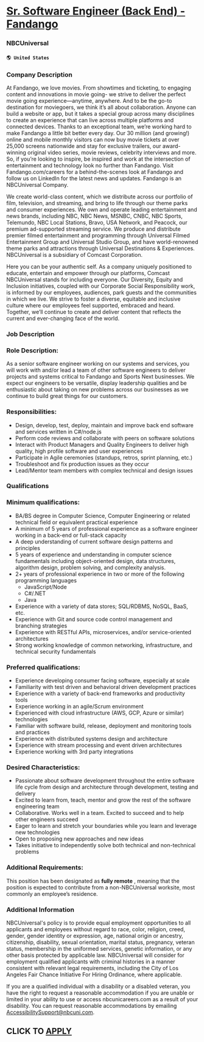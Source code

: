 # [Sr. Software Engineer (Back End) - Fandango](https://www.remotewlb.com/apply/sr-software-engineer-back-end-fandango-80321)  
### NBCUniversal  
#### `🌎 United States`  

### Company Description

At Fandango, we love movies. From showtimes and ticketing, to engaging content and innovations in movie going- we strive to deliver the perfect movie going experience—anytime, anywhere. And to be the go-to destination for moviegoers, we think it’s all about collaboration. Anyone can build a website or app, but it takes a special group across many disciplines to create an experience that can live across multiple platforms and connected devices. Thanks to an exceptional team, we’re working hard to make Fandango a little bit better every day. Our 30 million (and growing!) online and mobile monthly visitors can now buy movie tickets at over 25,000 screens nationwide and stay for exclusive trailers, our award-winning original video series, movie reviews, celebrity interviews and more. So, if you’re looking to inspire, be inspired and work at the intersection of entertainment and technology look no further than Fandango. Visit Fandango.com/careers for a behind-the-scenes look at Fandango and
follow us on LinkedIn for the latest news and updates. Fandango is an NBCUniversal Company.

We create world-class content, which we distribute across our portfolio of film, television, and streaming, and bring to life through our theme parks and consumer experiences. We own and operate leading entertainment and news brands, including NBC, NBC News, MSNBC, CNBC, NBC Sports, Telemundo, NBC Local Stations, Bravo, USA Network, and Peacock, our premium ad-supported streaming service. We produce and distribute premier filmed entertainment and programming through Universal Filmed Entertainment Group and Universal Studio Group, and have world-renowned theme parks and attractions through Universal Destinations & Experiences. NBCUniversal is a subsidiary of Comcast Corporation.

Here you can be your authentic self. As a company uniquely positioned to educate, entertain and empower through our platforms, Comcast NBCUniversal stands for including everyone. Our Diversity, Equity and Inclusion initiatives, coupled with our Corporate Social Responsibility work, is informed by our employees, audiences, park guests and the communities in which we live. We strive to foster a diverse, equitable and inclusive culture where our employees feel supported, embraced and heard. Together, we’ll continue to create and deliver content that reflects the current and ever-changing face of the world.

### Job Description

### Role Description:

As a senior software engineer working on our systems and services, you will work with and/or lead a team of other software engineers to deliver projects and systems critical to Fandango and Sports Next businesses. We expect our engineers to be versatile, display leadership qualities and be enthusiastic about taking on new problems across our businesses as we continue to build great things for our customers.

### Responsibilities:

  * Design, develop, test, deploy, maintain and improve back end software and services written in C#/node.js
  * Perform code reviews and collaborate with peers on software solutions
  * Interact with Product Managers and Quality Engineers to deliver high quality, high profile software and user experiences
  * Participate in Agile ceremonies (standups, retros, sprint planning, etc.)
  * Troubleshoot and fix production issues as they occur
  * Lead/Mentor team members with complex technical and design issues

### Qualifications

### Minimum qualifications:

  * BA/BS degree in Computer Science, Computer Engineering or related technical field or equivalent practical experience
  * A minimum of 5 years of professional experience as a software engineer working in a back-end or full-stack capacity
  * A deep understanding of current software design patterns and principles
  * 5 years of experience and understanding in computer science fundamentals including object-oriented design, data structures, algorithm design, problem solving, and complexity analysis.
  * 2+ years of professional experience in two or more of the following programming languages
    * JavaScript/Node
    * C#/.NET
    * Java
  * Experience with a variety of data stores; SQL/RDBMS, NoSQL, BaaS, etc.
  * Experience with Git and source code control management and branching strategies
  * Experience with RESTful APIs, microservices, and/or service-oriented architectures
  * Strong working knowledge of common networking, infrastructure, and technical security fundamentals

### Preferred qualifications:

  * Experience developing consumer facing software, especially at scale
  * Familiarity with test driven and behavioral driven development practices
  * Experience with a variety of back-end frameworks and productivity tools 
  * Experience working in an agile/Scrum environment
  * Experienced with cloud infrastructure (AWS, GCP, Azure or similar) technologies
  * Familiar with software build, release, deployment and monitoring tools and practices
  * Experience with distributed systems design and architecture
  * Experience with stream processing and event driven architectures
  * Experience working with 3rd party integrations 

### Desired Characteristics:

  * Passionate about software development throughout the entire software life cycle from design and architecture through development, testing and delivery
  * Excited to learn from, teach, mentor and grow the rest of the software engineering team
  * Collaborative. Works well in a team. Excited to succeed and to help other engineers succeed
  * Eager to learn and stretch your boundaries while you learn and leverage new technologies
  * Open to proposing new approaches and new ideas
  * Takes initiative to independently solve both technical and non-technical problems

### Additional Requirements:

This position has been designated as **fully remote** , meaning that the position is expected to contribute from a non-NBCUniversal worksite, most commonly an employee’s residence.

### Additional Information

NBCUniversal's policy is to provide equal employment opportunities to all applicants and employees without regard to race, color, religion, creed, gender, gender identity or expression, age, national origin or ancestry, citizenship, disability, sexual orientation, marital status, pregnancy, veteran status, membership in the uniformed services, genetic information, or any other basis protected by applicable law. NBCUniversal will consider for employment qualified applicants with criminal histories in a manner consistent with relevant legal requirements, including the City of Los Angeles Fair Chance Initiative For Hiring Ordinance, where applicable.

If you are a qualified individual with a disability or a disabled veteran, you have the right to request a reasonable accommodation if you are unable or limited in your ability to use or access nbcunicareers.com as a result of your disability. You can request reasonable accommodations by emailing AccessibilitySupport@nbcuni.com.

  
## CLICK TO [APPLY](https://www.remotewlb.com/apply/sr-software-engineer-back-end-fandango-80321)

